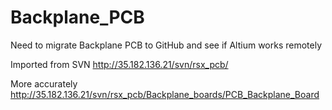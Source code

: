 # Backplane_PCB
Need to migrate Backplane PCB to GitHub and see if Altium works remotely

Imported from SVN
http://35.182.136.21/svn/rsx_pcb/

More accurately
http://35.182.136.21/svn/rsx_pcb/Backplane_boards/PCB_Backplane_Board
